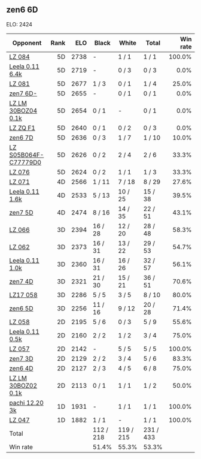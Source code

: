 ## zen6 6D ##

ELO: 2424

Opponent | Rank | ELO | Black | White | Total | Win rate
---------|-----:|----:|-------|-------|-------|-------:
[LZ 084](LZ%20084.md) | 5D | 2738 | - | 1 / 1 | 1 / 1 | 100.0%
[Leela 0.11 6.4k](Leela%200.11%206.4k.md) | 5D | 2719 | - | 0 / 3 | 0 / 3 | 0.0%
[LZ 081](LZ%20081.md) | 5D | 2677 | 1 / 3 | 0 / 1 | 1 / 4 | 25.0%
[zen7 6D-](zen7%206D-.md) | 5D | 2655 | - | 0 / 1 | 0 / 1 | 0.0%
[LZ LM 30BOZ04 0.1k](LZ%20LM%2030BOZ04%200.1k.md) | 5D | 2654 | 0 / 1 | - | 0 / 1 | 0.0%
[LZ ZQ F1](LZ%20ZQ%20F1.md) | 5D | 2640 | 0 / 1 | 0 / 2 | 0 / 3 | 0.0%
[zen6 7D](zen6%207D.md) | 5D | 2636 | 0 / 3 | 1 / 7 | 1 / 10 | 10.0%
[LZ S05B064F-C77779D0](LZ%20S05B064F-C77779D0.md) | 5D | 2626 | 0 / 2 | 2 / 4 | 2 / 6 | 33.3%
[LZ 076](LZ%20076.md) | 5D | 2624 | 0 / 2 | 1 / 1 | 1 / 3 | 33.3%
[LZ 071](LZ%20071.md) | 4D | 2566 | 1 / 11 | 7 / 18 | 8 / 29 | 27.6%
[Leela 0.11 1.6k](Leela%200.11%201.6k.md) | 4D | 2533 | 5 / 13 | 10 / 25 | 15 / 38 | 39.5%
[zen7 5D](zen7%205D.md) | 4D | 2474 | 8 / 16 | 14 / 35 | 22 / 51 | 43.1%
[LZ 066](LZ%20066.md) | 3D | 2394 | 16 / 28 | 12 / 20 | 28 / 48 | 58.3%
[LZ 062](LZ%20062.md) | 3D | 2373 | 16 / 31 | 13 / 22 | 29 / 53 | 54.7%
[Leela 0.11 1.0k](Leela%200.11%201.0k.md) | 3D | 2360 | 16 / 31 | 16 / 26 | 32 / 57 | 56.1%
[zen7 4D](zen7%204D.md) | 3D | 2321 | 21 / 30 | 15 / 21 | 36 / 51 | 70.6%
[LZ17 058](LZ17%20058.md) | 3D | 2286 | 5 / 5 | 3 / 5 | 8 / 10 | 80.0%
[zen6 5D](zen6%205D.md) | 3D | 2256 | 11 / 16 | 9 / 12 | 20 / 28 | 71.4%
[LZ 058](LZ%20058.md) | 2D | 2195 | 5 / 6 | 0 / 3 | 5 / 9 | 55.6%
[Leela 0.11 0.5k](Leela%200.11%200.5k.md) | 2D | 2160 | 2 / 2 | 1 / 2 | 3 / 4 | 75.0%
[LZ 057](LZ%20057.md) | 2D | 2142 | - | 5 / 5 | 5 / 5 | 100.0%
[zen7 3D](zen7%203D.md) | 2D | 2129 | 2 / 2 | 3 / 4 | 5 / 6 | 83.3%
[zen6 4D](zen6%204D.md) | 2D | 2127 | 2 / 3 | 4 / 5 | 6 / 8 | 75.0%
[LZ LM 30BOZ02 0.1k](LZ%20LM%2030BOZ02%200.1k.md) | 2D | 2113 | 0 / 1 | 1 / 1 | 1 / 2 | 50.0%
[pachi 12.20 3k](pachi%2012.20%203k.md) | 1D | 1931 | - | 1 / 1 | 1 / 1 | 100.0%
[LZ 047](LZ%20047.md) | 1D | 1882 | 1 / 1 | - | 1 / 1 | 100.0%
Total | | | 112 / 218 | 119 / 215 | 231 / 433 | 
Win rate| | | 51.4% | 55.3% | 53.3% | 
